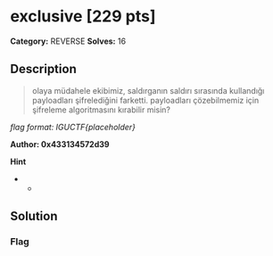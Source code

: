 # exclusive [229 pts]

**Category:** REVERSE
**Solves:** 16

## Description
>olaya müdahele ekibimiz, saldırganın saldırı sırasında kullandığı payloadları şifrelediğini farketti. payloadları çözebilmemiz için şifreleme algoritmasını kırabilir misin?

*flag format: IGUCTF{placeholder}*

**Author: 0x433134572d39**

**Hint**
* -

## Solution

### Flag


